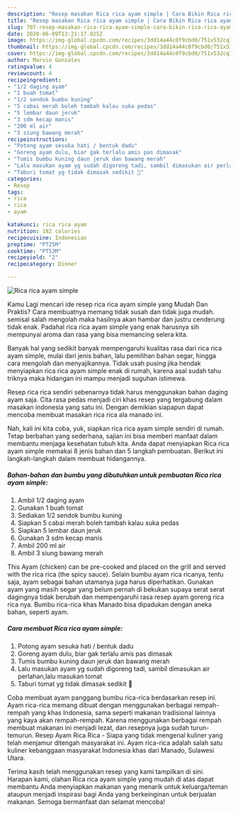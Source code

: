 ```yaml
---
description: "Resep masakan Rica rica ayam simple | Cara Bikin Rica rica ayam simple Yang Paling Enak"
title: "Resep masakan Rica rica ayam simple | Cara Bikin Rica rica ayam simple Yang Paling Enak"
slug: 707-resep-masakan-rica-rica-ayam-simple-cara-bikin-rica-rica-ayam-simple-yang-paling-enak
date: 2020-06-09T13:21:17.825Z
image: https://img-global.cpcdn.com/recipes/3dd14a44c0f9cbd0/751x532cq70/rica-rica-ayam-simple-foto-resep-utama.jpg
thumbnail: https://img-global.cpcdn.com/recipes/3dd14a44c0f9cbd0/751x532cq70/rica-rica-ayam-simple-foto-resep-utama.jpg
cover: https://img-global.cpcdn.com/recipes/3dd14a44c0f9cbd0/751x532cq70/rica-rica-ayam-simple-foto-resep-utama.jpg
author: Marvin Gonzales
ratingvalue: 4
reviewcount: 4
recipeingredient:
- "1/2 daging ayam"
- "1 buah tomat"
- "1/2 sendok bumbu kuning"
- "5 cabai merah boleh tambah kalau suka pedas"
- "5 lembar daun jeruk"
- "3 sdm kecap manis"
- "200 ml air"
- "3 siung bawang merah"
recipeinstructions:
- "Potong ayam sesuka hati / bentuk dadu"
- "Goreng ayam dulu, biar gak terlalu amis pas dimasak"
- "Tumis bumbu kuning daun jeruk dan bawang merah"
- "Lalu masukan ayam yg sudah digoreng tadi, sambil dimasukan air perlahan,lalu masukan tomat"
- "Taburi tomat yg tidak dimasak sedikit 🥰"
categories:
- Resep
tags:
- rica
- rica
- ayam

katakunci: rica rica ayam 
nutrition: 182 calories
recipecuisine: Indonesian
preptime: "PT25M"
cooktime: "PT53M"
recipeyield: "2"
recipecategory: Dinner

---
```



![Rica rica ayam simple](https://img-global.cpcdn.com/recipes/3dd14a44c0f9cbd0/751x532cq70/rica-rica-ayam-simple-foto-resep-utama.jpg)

Kamu Lagi mencari ide resep rica rica ayam simple yang Mudah Dan Praktis? Cara membuatnya memang tidak susah dan tidak juga mudah. semisal salah mengolah maka hasilnya akan hambar dan justru cenderung tidak enak. Padahal rica rica ayam simple yang enak harusnya sih mempunyai aroma dan rasa yang bisa memancing selera kita.

Banyak hal yang sedikit banyak mempengaruhi kualitas rasa dari rica rica ayam simple, mulai dari jenis bahan, lalu pemilihan bahan segar, hingga cara mengolah dan menyajikannya. Tidak usah pusing jika hendak menyiapkan rica rica ayam simple enak di rumah, karena asal sudah tahu triknya maka hidangan ini mampu menjadi suguhan istimewa.

Resep rica rica sendiri sebenarnya tidak harus menggunakan bahan daging ayam saja. Cita rasa pedas menjadi ciri khas resep yang tergabung dalam masakan indonesia yang satu ini. Dengan demikian siapapun dapat mencoba membuat masakan rica rica ala manado ini.


Nah, kali ini kita coba, yuk, siapkan rica rica ayam simple sendiri di rumah. Tetap berbahan yang sederhana, sajian ini bisa memberi manfaat dalam membantu menjaga kesehatan tubuh kita. Anda dapat menyiapkan Rica rica ayam simple memakai 8 jenis bahan dan 5 langkah pembuatan. Berikut ini langkah-langkah dalam membuat hidangannya.

<!--inarticleads1-->

##### Bahan-bahan dan bumbu yang dibutuhkan untuk pembuatan Rica rica ayam simple:

1. Ambil 1/2 daging ayam
1. Gunakan 1 buah tomat
1. Sediakan 1/2 sendok bumbu kuning
1. Siapkan 5 cabai merah boleh tambah kalau suka pedas
1. Siapkan 5 lembar daun jeruk
1. Gunakan 3 sdm kecap manis
1. Ambil 200 ml air
1. Ambil 3 siung bawang merah


This Ayam (chicken) can be pre-cooked and placed on the grill and served with the rica rica (the spicy sauce). Selain bumbu ayam rica ricanya, tentu saja, ayam sebagai bahan utamanya juga harus diperhatikan. Gunakan ayam yang masih segar yang belum pernah di bekukan supaya serat serat dagingnya tidak berubah dan mempengaruhi rasa resep ayam goreng rica rica nya. Bumbu rica-rica khas Manado bisa dipadukan dengan aneka bahan, seperti ayam. 

<!--inarticleads2-->

##### Cara membuat Rica rica ayam simple:

1. Potong ayam sesuka hati / bentuk dadu
1. Goreng ayam dulu, biar gak terlalu amis pas dimasak
1. Tumis bumbu kuning daun jeruk dan bawang merah
1. Lalu masukan ayam yg sudah digoreng tadi, sambil dimasukan air perlahan,lalu masukan tomat
1. Taburi tomat yg tidak dimasak sedikit 🥰


Coba membuat ayam panggang bumbu rica-rica berdasarkan resep ini. Ayam rica-rica memang dibuat dengan menggunakan berbagai rempah-rempah yang khas Indonesia, sama seperti makanan tradisional lainnya yang kaya akan rempah-rempah. Karena menggunakan berbagai rempah membuat makanan ini menjadi lezat, dan resepnya juga sudah turun-temurun. Resep Ayam Rica Rica - Siapa yang tidak mengenal kuliner yang telah menjamur ditengah masyarakat ini. Ayam rica-rica adalah salah satu kuliner kebanggaan masyarakat Indonesia khas dari Manado, Sulawesi Utara. 

Terima kasih telah menggunakan resep yang kami tampilkan di sini. Harapan kami, olahan Rica rica ayam simple yang mudah di atas dapat membantu Anda menyiapkan makanan yang menarik untuk keluarga/teman ataupun menjadi inspirasi bagi Anda yang berkeinginan untuk berjualan makanan. Semoga bermanfaat dan selamat mencoba!
